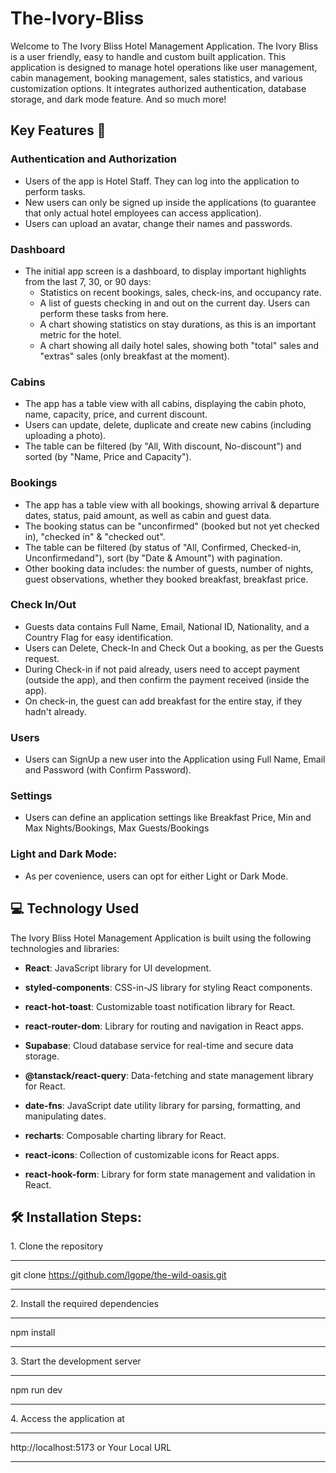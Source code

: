 # The-Ivory-Bliss

Welcome to The Ivory Bliss Hotel Management Application. The Ivory Bliss is a user friendly, easy to handle and custom built application. This application is designed to manage hotel operations like user management, cabin management, booking management, sales statistics, and various customization options. It integrates authorized authentication, database storage, and dark mode feature. And so much more!

## Key Features 📝

### Authentication and Authorization

- Users of the app is Hotel Staff. They can log into the application to perform tasks.
- New users can only be signed up inside the applications (to guarantee that only actual hotel employees can access application).
- Users can upload an avatar, change their names and passwords.

### Dashboard

- The initial app screen is a dashboard, to display important highlights from the last 7, 30, or 90 days:
  - Statistics on recent bookings, sales, check-ins, and occupancy rate.
  - A list of guests checking in and out on the current day. Users can perform these tasks from here.
  - A chart showing statistics on stay durations, as this is an important metric for the hotel.
  - A chart showing all daily hotel sales, showing both "total" sales and "extras" sales (only breakfast at the moment).

### Cabins

- The app has a table view with all cabins, displaying the cabin photo, name, capacity, price, and current discount.
- Users can update, delete, duplicate and create new cabins (including uploading a photo).
- The table can be filtered (by "All, With discount, No-discount") and sorted (by "Name, Price and Capacity").

### Bookings

- The app has a table view with all bookings, showing arrival & departure dates, status, paid amount, as well as cabin and guest data.
- The booking status can be "unconfirmed" (booked but not yet checked in), "checked in" & "checked out".
- The table can be filtered (by status of "All, Confirmed, Checked-in, Unconfirmedand"), sort (by "Date & Amount") with pagination.
- Other booking data includes: the number of guests, number of nights, guest observations, whether they booked breakfast, breakfast price.

### Check In/Out

- Guests data contains Full Name, Email, National ID, Nationality, and a Country Flag for easy identification.
- Users can Delete, Check-In and Check Out a booking, as per the Guests request.
- During Check-in if not paid already, users need to accept payment (outside the app), and then confirm the payment received (inside the app).
- On check-in, the guest can add breakfast for the entire stay, if they hadn't already.

### Users

- Users can SignUp a new user into the Application using Full Name, Email and Password (with Confirm Password).

### Settings

- Users can define an application settings like Breakfast Price, Min and Max Nights/Bookings, Max Guests/Bookings

### Light and Dark Mode:

- As per covenience, users can opt for either Light or Dark Mode.

## 💻 Technology Used

The Ivory Bliss Hotel Management Application is built using the following technologies and libraries:

- **React**: JavaScript library for UI development.

- **styled-components**: CSS-in-JS library for styling React components.

- **react-hot-toast**: Customizable toast notification library for React.

- **react-router-dom**: Library for routing and navigation in React apps.

- **Supabase**: Cloud database service for real-time and secure data storage.

- **@tanstack/react-query**: Data-fetching and state management library for React.

- **date-fns**: JavaScript date utility library for parsing, formatting, and manipulating dates.

- **recharts**: Composable charting library for React.

- **react-icons**: Collection of customizable icons for React apps.

- **react-hook-form**: Library for form state management and validation in React.

## 🛠️ Installation Steps:

<p>1. Clone the repository</p>

---

git clone https://github.com/lgope/the-wild-oasis.git

---

<p>2. Install the required dependencies </p>

---

npm install

---

<p>3. Start the development server</p>

---

npm run dev

---

<p>4. Access the application at</p>

---

http://localhost:5173 or Your Local URL

---
